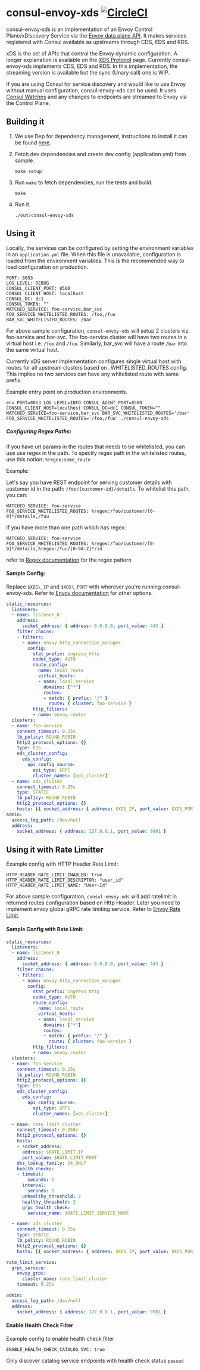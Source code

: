 # consul-envoy-xds [![CircleCI](https://circleci.com/gh/gojektech/consul-envoy-xds.svg?style=svg)](https://circleci.com/gh/gojektech/consul-envoy-xds)

consul-envoy-xds is an implementation of an Envoy Control Plane/xDiscovery Service via the [Envoy data plane API](https://github.com/envoyproxy/data-plane-api). It makes services registered with Consul available as upstreams through CDS, EDS and RDS.

xDS is the set of APIs that control the Envoy dynamic configuration. A longer explanation is available on the [XDS Protocol](https://github.com/envoyproxy/data-plane-api/blob/master/XDS_PROTOCOL.md) page. Currently consul-envoy-xds implements CDS, EDS and RDS. In this implementation, the streaming version is available but the sync (Unary call) one is WIP.

If you are using Consul for service discovery and would like to use Envoy without manual configuration, consul-envoy-xds can be used. It uses [Consul Watches](https://www.consul.io/docs/agent/watches.html) and any changes to endpoints are streamed to Envoy via the Control Plane.

## Building it

1. We use Dep for dependency management, instructions to install it can be found [here](https://github.com/golang/dep).
2. Fetch dev dependencies and create dev config (application.yml) from sample.

   ```
   make setup
   ```
3. Run `make` to fetch dependencies, run the tests and build.

    ```
    make
    ```
4. Run it.

    ```
    ./out/consul-envoy-xds
    ```

## Using it

Locally, the services can be configured by setting the environment variables in an `application.yml` file. When this file is unavailable, configuration is loaded from the environment variables. This is the recommended way to load configuration on production.

```
PORT: 8053
LOG_LEVEL: DEBUG
CONSUL_CLIENT_PORT: 8500
CONSUL_CLIENT_HOST: localhost
CONSUL_DC: dc1
CONSUL_TOKEN: ""
WATCHED_SERVICE: foo-service,bar_svc
FOO_SERVICE_WHITELISTED_ROUTES: /foo,/fuu
BAR_SVC_WHITELISTED_ROUTES: /bar
```

For above sample configuration, `consul-envoy-xds` will setup 2 clusters viz. foo-service and bar-svc. The foo-service cluster will have two routes in a virtual host i.e. `/foo` and `/fuu`. Similarly, bar_svc will have a route `/bar` into the same virtual host.

Currently xDS server implementation configures single virtual host with routes for all upstream clusters based on <X>_WHITELISTED_ROUTES config. This implies no two services can have any whitelisted route with same prefix.

Example entry point on production environments.

`env PORT=8053 LOG_LEVEL=INFO CONSUL_AGENT_PORT=8500 CONSUL_CLIENT_HOST=localhost CONSUL_DC=dc1 CONSUL_TOKEN="" WATCHED_SERVICE=foo-service,bar_svc BAR_SVC_WHITELISTED_ROUTES='/bar' FOO_SERVICE_WHITELISTED_ROUTES='/foo,/fuu' ./consul-envoy-xds`

##### Configuring Regex Paths:

If you have url params in the routes that needs to be whitelisted, you can use use regex in the path. To specify regex path in the whitelisted routes, use this notion: `%regex:some_route`

Example:

Let's say you have REST endpoint for serving customer details with customer id in the path: `/foo/{customer-id}/details`. To whitelist this path, you can:
```
WATCHED_SERVICE: foo-service
FOO_SERVICE_WHITELISTED_ROUTES: %regex:/foo/customer/[0-9]*/details,/fuu
```

If you have more than one path which has regex:
```
WATCHED_SERVICE: foo-service
FOO_SERVICE_WHITELISTED_ROUTES: %regex:/foo/customer/[0-9]*/details,%regex:/fuu/[0-9A-Z]*/id
```

refer to [Regex documentation](https://www.envoyproxy.io/docs/envoy/latest/api-v2/api/v2/route/route.proto#envoy-api-field-route-routematch-regex) for the regex pattern

#### Sample Config:

Replace `$XDS\_IP` and `$XDS\_PORT` with wherever you're running consul-envoy-xds. Refer to [Envoy documentation](https://www.envoyproxy.io/docs/envoy/latest/api-v2/api) for other options.

```yaml
static_resources:
  listeners:
  - name: listener_0
    address:
      socket_address: { address: 0.0.0.0, port_value: 443 }
    filter_chains:
    - filters:
      - name: envoy.http_connection_manager
        config:
          stat_prefix: ingress_http
          codec_type: AUTO
          route_config:
            name: local_route
            virtual_hosts:
            - name: local_service
              domains: ["*"]
              routes:
              - match: { prefix: "/" }
                route: { cluster: foo-service }
          http_filters:
          - name: envoy.router
  clusters:
  - name: foo-service
    connect_timeout: 0.25s
    lb_policy: ROUND_ROBIN
    http2_protocol_options: {}
    type: EDS
    eds_cluster_config:
      eds_config:
        api_config_source:
          api_type: GRPC
          cluster_names: [xds_cluster]         
  - name: xds_cluster
    connect_timeout: 0.25s
    type: STATIC
    lb_policy: ROUND_ROBIN
    http2_protocol_options: {}
    hosts: [{ socket_address: { address: $XDS_IP, port_value: $XDS_PORT }}]
admin:
  access_log_path: /dev/null
  address:
    socket_address: { address: 127.0.0.1, port_value: 9901 }
```

## Using it with Rate Limitter

Example config with HTTP Header Rate Limit:
```
HTTP_HEADER_RATE_LIMIT_ENABLED: true
HTTP_HEADER_RATE_LIMIT_DESCRIPTOR: "user_id"
HTTP_HEADER_RATE_LIMIT_NAME: "User-Id"
```

For above sample configuration, `consul-envoy-xds` will add ratelimit in returned routes configuration based on Http Header. Later you need to implement envoy global gRPC rate limiting service. Refer to [Envoy Rate Limit](https://github.com/lyft/ratelimit).

#### Sample Config with Rate Limit:

```yaml
static_resources:
  listeners:
  - name: listener_0
    address:
      socket_address: { address: 0.0.0.0, port_value: 443 }
    filter_chains:
    - filters:
      - name: envoy.http_connection_manager
        config:
          stat_prefix: ingress_http
          codec_type: AUTO
          route_config:
            name: local_route
            virtual_hosts:
            - name: local_service
              domains: ["*"]
              routes:
              - match: { prefix: "/" }
                route: { cluster: foo-service }
          http_filters:
          - name: envoy.router
  clusters:
  - name: foo-service
    connect_timeout: 0.25s
    lb_policy: ROUND_ROBIN
    http2_protocol_options: {}
    type: EDS
    eds_cluster_config:
      eds_config:
        api_config_source:
          api_type: GRPC
          cluster_names: [xds_cluster]

  - name: rate_limit_cluster
    connect_timeout: 0.250s
    http2_protocol_options: {}
    hosts:
    - socket_address:
      address: $RATE_LIMIT_IP
      port_value: $RATE_LIMIT_PORT
    dns_lookup_family: V4_ONLY
    health_checks:
    - timeout:
        seconds: 1
      interval:
        seconds: 1
      unhealthy_threshold: 3
      healthy_threshold: 3
      grpc_health_check:
        service_name: $RATE_LIMIT_SERVICE_NAME

  - name: xds_cluster
    connect_timeout: 0.25s
    type: STATIC
    lb_policy: ROUND_ROBIN
    http2_protocol_options: {}
    hosts: [{ socket_address: { address: $XDS_IP, port_value: $XDS_PORT }}]

rate_limit_service:
  grpc_service:
    envoy_grpc:
      cluster_name: rate_limit_cluster
    timeout: 0.25s

admin:
  access_log_path: /dev/null
  address:
    socket_address: { address: 127.0.0.1, port_value: 9901 }
```

#### Enable Health Check Filter

Example config to enable health check filter
```
ENABLE_HEALTH_CHECK_CATALOG_SVC: true
```

Only discover catalog service endpoints with health check status `passed`